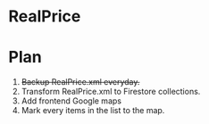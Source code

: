 # RealPrice

# Plan
1. ~~Backup RealPrice.xml everyday.~~
2. Transform RealPrice.xml to Firestore collections.
3. Add frontend Google maps
4. Mark every items in the list to the map.

